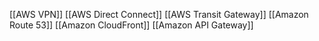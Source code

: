 [[AWS VPN]]
[[AWS Direct Connect]]
[[AWS Transit Gateway]]
[[Amazon Route 53]]
[[Amazon CloudFront]]
[[Amazon API Gateway]]


